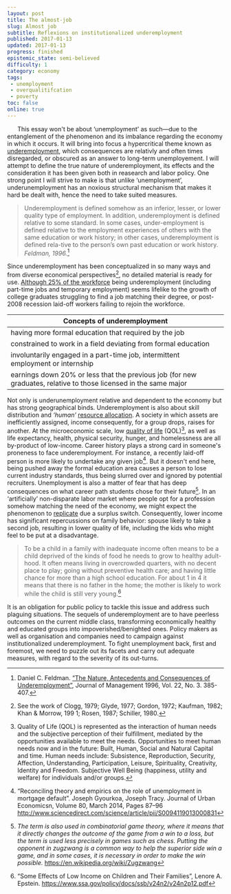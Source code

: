 ```yaml
---
layout: post
title: The almost-job
slug: Almost job
subtitle: Reflexions on institutionalized underemployment
published: 2017-01-13
updated: 2017-01-13
progress: finished
epistemic_state: semi-believed
difficulty: 1
category: economy
tags:
 - unemployment
 - overqualitifcation
 - poverty
toc: false
online: true
---
```

<!--
* https://books.google.co.ma/books?id=0ZiNPrhaKeAC&lpg=PA4&ots=zpdSErHRJ1&dq=unemployment%20morocco&lr&pg=PP2#v=onepage&q&f=false
* http://conference.iza.org/conference_files/iza_ebrd_2005/boudarbat_b1612.pdf
* https://poseidon01.ssrn.com/delivery.php?ID=461066073114091011099001108113122091008015017028038094113068124074127008081020105074103048019058055025035125004028112113106093014040049011076123069093127124125030011014058005026020087022126115007104125076121077090025118100110095026121064075089093067112&EXT=pdf
* http://journals.sagepub.com/doi/pdf/10.1177/014920639602200302
-->
&nbsp;&nbsp;&nbsp;&nbsp;&nbsp;&nbsp;This essay won't be about ‘unemployment’ as such&mdash;due to the entanglement of the phenomenon and its imbalance regarding the economy in which it occurs. It will bring into focus a hypercritical theme known as [underemployment](https://en.wikipedia.org/wiki/Underemployment), which consequences are relativly and often times disregarded, or obscured as an answer to long-term unemployement. I will attempt to define the true nature of underemployment, its effects and the consideration it has been given both in reasearch and labor policy. One strong point I will strive to make is that unlike ‘unemployment’, underunemployment has an noxious structural mechanism that makes it hard be dealt with, hence the need to take suited measures.

> Underemployment is defined somehow as an inferior, lesser, or lower quality type of employment. In addition, underemployment is defined relative to some standard. In some cases, under-employment is defined relative to the employment experiences of others with the same education or work history; in other cases, underemployment is defined rela-tive to the person’s own past education or work history. _Feldman, 1996._[^nature_underemployment_d_fieldman]

Since underemployment has been conceptualized in so many ways and from diverse economical perspectives[^clogg], no detailed material is ready for use. [Although 25% of the workforce](https://papers.ssrn.com/sol3/papers.cfm?abstract_id=2378472) being underemployment (including part-time jobs and temporary employment) seems lifelike to the growth of college graduates struggling to find a job matching their degree, or post-2008 recession laid-off workers failing to rejoin the workforce.

| Concepts of underemployment        
| ------------- |
| having more formal education that required by the job |
| constrained to work in a field deviating from formal education |
| involuntarily engaged in a part-time job, intermittent employment or internship |
| earnings down 20% or less that the previous job (for new graduates, relative to those licensed in the same major 

Not only is underunemployment relative and dependent to the economy but has strong geographical binds. Underemployment is also about skill distribution and _‘human’_ [resource allocation](https://en.wikipedia.org/wiki/Resource_allocation). A society in which assets are inefficiently assigned, income consequently, for a group drops, raises for another. At the microeconomic scale, low [quality of life](https://en.wikipedia.org/wiki/Quality_of_life) (QOL)[^qol], as well as life expectancy, health, physical security, hunger, and homelessness are all by-product of low-income. Career history plays a strong card in someone's proneness to face underemployment. For instance, a recently laid-off person is more likely to undertake any given job[^unemploymenMortageDefault]. But it doesn't end here, being pushed away the formal education area causes a person to lose current industry standards, thus being slurred over and ignored by potential recruiters. Unemployment is also a matter of fear that has deep consequences on what career path students chose for their future[^Zugzwang]. In an ‘artificially’ non-disparate labor market where people opt for a profession somehow matching the need of the economy, we might expect the phenomenon to [replicate](https://en.wikipedia.org/wiki/Catch-22_(logic)) due a surplus switch. Consequently, lower income has significant repercussions on family  behavior: spouse likely to take a second job, resulting in lower quality of life, including the kids who might feel to be put at a disadvantage.

> To be a child in a family with inadequate income often means to be a child deprived of the kinds of food he needs to grow to healthy adult- hood. It often means living in overcrowded quarters, with no decent place to play; going without preventive health care; and having little chance for more than a high school education. For about 1 in 4 it means that there is no father in the home; the mother is likely to work while the child is still very young.[^effectsLowIncome]

It is an obligation for public policy to tackle this issue and address such plaguing situations. The sequels of underemployment are to have peerless outcomes on the current middle class, transforming economically healthy and educated groups into impoverished/benighted ones. Policy makers as well as organisation and companies need to campaign against institutionalized underemployment. To fight unemployment back, first and foremost, we need to puzzle out its facets and carry out adequate measures, with regard to the severity of its out-turns.

[^nature_underemployment_d_fieldman]: Daniel C. Feldman. [“The Nature, Antecedents and Consequences of Underemployment”](http://journals.sagepub.com/doi/abs/10.1177/014920639602200302), Journal of Management 1996, Vol. 22, No. 3. 385-407.
[^qol]: Quality of Life (QOL) is represented as the interaction of human needs and the subjective perception of their fulfillment, mediated by the opportunities available to meet the needs. Opportunities to meet human needs now and in the future: Built, Human, Social and Natural Capital and time. Human needs include: Subsistence, Reproduction, Security, Affection, Understanding, Participation, Leisure, Spirituality, Creativity, Identity and Freedom. Subjective Well Being (happiness, utility and welfare) for individuals and/or groups.
[^clogg]: See the work of Clogg, 1979; Glyde, 1977; Gordon, 1972; Kaufman, 1982; Khan & Morrow, 199 1; Rosen, 1987; Schiller, 1980.
[^unemploymenMortageDefault]: “Reconciling theory and empirics on the role of unemployment in mortgage default”. Joseph Gyourkoa, Joseph Tracy. Journal of Urban Economicsn, Volume 80, March 2014, Pages 87–96 http://www.sciencedirect.com/science/article/pii/S0094119013000831
[^Zugzwang]: _The term is also used in combinatorial game theory, where it means that it directly changes the outcome of the game from a win to a loss, but the term is used less precisely in games such as chess. Putting the opponent in zugzwang is a common way to help the superior side win a game, and in some cases, it is necessary in order to make the win possible._ https://en.wikipedia.org/wiki/Zugzwang
[^effectsLowIncome]: “Some Effects of Low Income on Children and Their Families”, Lenore A. Epstein. https://www.ssa.gov/policy/docs/ssb/v24n2/v24n2p12.pdf